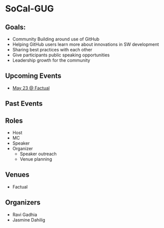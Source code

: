 # SoCal-GUG

## Goals:
- Community Building around use of GitHub
- Helping GitHub users learn more about innovations in SW development
- Sharing best practices with each other
- Give participants public speaking opportunities
- Leadership growth for the community


## Upcoming Events
- [May 23 @ Factual](Events/1_May23.md)


## Past Events


## Roles 
- Host
- MC
- Speaker
- Organizer
  - Speaker outreach
  - Venue planning


## Venues
- Factual


## Organizers
- Ravi Gadhia
- Jasmine Dahilig
